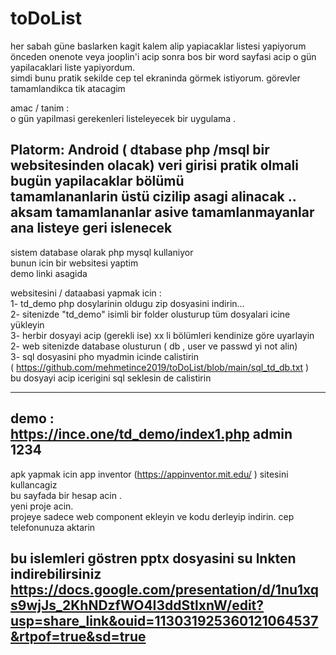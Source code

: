 # toDoList

her sabah güne baslarken kagit kalem alip yapiacaklar  listesi yapiyorum <br>
önceden onenote veya jooplin'i  acip  sonra bos bir word sayfasi acip o gün yapilacaklari liste yapiyordum. <br>
simdi bunu pratik sekilde cep tel ekraninda görmek istiyorum.  görevler tamamlandikca tik atacagim 

amac / tanim  :<br>
o gün yapilmasi gerekenleri listeleyecek  bir uygulama . 

Platorm: Android   ( dtabase php /msql bir websitesinden olacak) 
veri girisi pratik olmali
bugün yapilacaklar bölümü  
tamamlananlarin üstü cizilip asagi alinacak ..  
aksam tamamlananlar asive tamamlanmayanlar ana listeye geri islenecek  
---------------------

sistem database olarak php mysql kullaniyor <br>
bunun icin bir websitesi yaptim <br>
demo linki asagida <br>

websitesini / dataabasi yapmak icin : <br>
1- td_demo php dosylarinin oldugu zip dosyasini indirin... <br>
2- sitenizde "td_demo" isimli bir folder olusturup tüm dosyalari icine yükleyin <br>
3- herbir dosyayi acip (gerekli ise)  xx li bölümleri kendinize göre uyarlayin<br>
2- web sitenizde database olusturun ( db , user ve passwd yi not alin) <br>
3- sql dosyasini pho myadmin icinde calistirin <br>
          ( https://github.com/mehmetince2019/toDoList/blob/main/sql_td_db.txt ) <br>
              bu dosyayi acip icerigini sql seklesin de calistirin<br>

--------------------

demo :   
https://ince.one/td_demo/index1.php
admin
1234
--------------------

apk yapmak icin  app inventor (https://appinventor.mit.edu/  ) sitesini kullancagiz <br>
bu sayfada bir hesap acin . <br>
yeni proje acin. <br>
projeye sadece web component ekleyin ve kodu derleyip indirin. cep telefonunuza aktarin <br>

bu islemleri göstren pptx dosyasini su lnkten indirebilirsiniz <br>
https://docs.google.com/presentation/d/1nu1xqs9wjJs_2KhNDzfWO4I3ddStlxnW/edit?usp=share_link&ouid=113031925360121064537&rtpof=true&sd=true
-----------------------------
